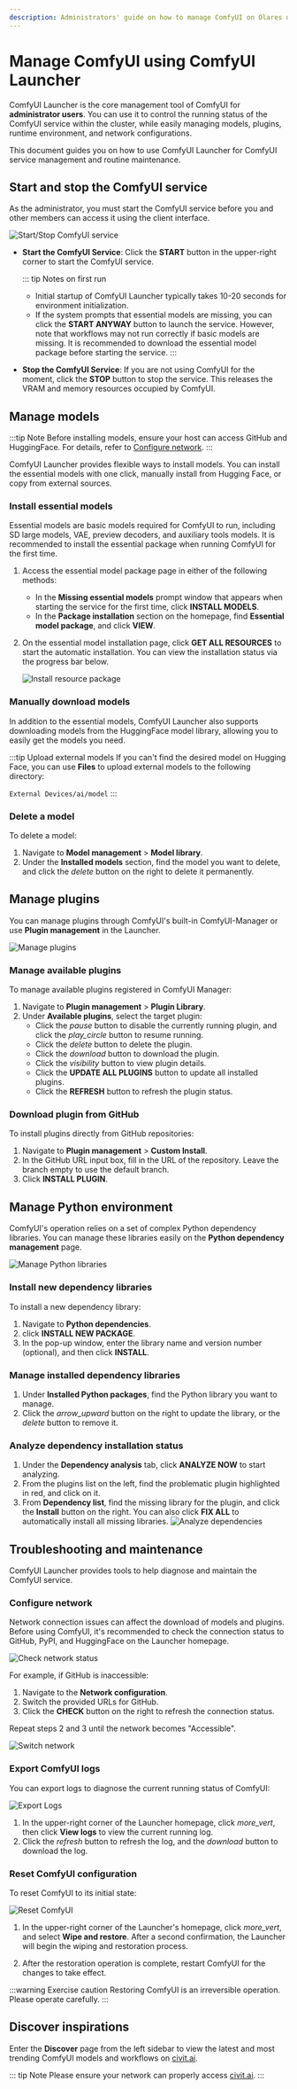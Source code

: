 ```yaml
---
description: Administrators' guide on how to manage ComfyUI on Olares using ComfyUI Launcher, covering controling the service, managing models, plugins, and python environments, troubleshooting and maintenance.
---
```


# Manage ComfyUI using ComfyUI Launcher

ComfyUI Launcher is the core management tool of ComfyUI for **administrator users**. You can use it to control the running status of the ComfyUI service within the cluster, while easily managing models, plugins, runtime environment, and network configurations.

This document guides you on how to use ComfyUI Launcher for ComfyUI service management and routine maintenance.

## Start and stop the ComfyUI service

As the administrator, you must start the ComfyUI service before you and other members can access it using the client interface.

![Start/Stop ComfyUI service](/images/manual/use-cases/comfyui-start.png#bordered)

* **Start the ComfyUI Service**: Click the **START** button in the upper-right corner to start the ComfyUI service.
    
    ::: tip Notes on first run
    * Initial startup of ComfyUI Launcher typically takes 10-20 seconds for environment initialization.
    * If the system prompts that essential models are missing, you can click the **START ANYWAY** button to launch the service. However, note that workflows may not run correctly if basic models are missing. It is recommended to download the essential model package before starting the service.
    :::

* **Stop the ComfyUI Service**: If you are not using ComfyUI for the moment, click the **STOP** button to stop the service. This releases the VRAM and memory resources occupied by ComfyUI.

## Manage models

:::tip Note
Before installing models, ensure your host can access GitHub and HuggingFace. For details, refer to [Configure network](#configure-network).
:::

ComfyUI Launcher provides flexible ways to install models. You can install the essential models with one click, manually install from Hugging Face, or copy from external sources.

### Install essential models

Essential models are basic models required for ComfyUI to run, including SD large models, VAE, preview decoders, and auxiliary tools models. It is recommended to install the essential package when running ComfyUI for the first time.

1. Access the essential model package page in either of the following methods:
    - In the **Missing essential models** prompt window that appears when starting the service for the first time, click **INSTALL MODELS**.
    * In the **Package installation** section on the homepage, find **Essential model package**, and click **VIEW**.

2. On the essential model installation page, click **GET ALL RESOURCES** to start the automatic installation. You can view the installation status via the progress bar below.
    
    ![Install resource package](/images/manual/use-cases/comfyui-install-essential.png#bordered)

### Manually download models

In addition to the essential models, ComfyUI Launcher also supports downloading models from the HuggingFace model library, allowing you to easily get the models you need.

<Tabs>
<template #Download-from-builtin-library>
Follow these steps to download a model the built-in HuggingFace library:

1. Navigate to **Model management**.
2. Scroll down to the **Available models** section, and find the desired model by category or keyword.
3. Click the <i class="material-symbols-outlined">download</i> button to download the model.

    ![Library download](/images/manual/use-cases/comfyui-model-library-download.png#bordered)

</template>
<template #Custom-download-via-link>
If you can't find a specific model in the built-in library, you can still download it via the model URL on Hugging Face:

1. Navigate to **Model management** > **Custom Download**.
2. Fill in the model URL and select the destination path.
3. Click **DOWNLOAD MODEL**.

    ![Custom download](/images/manual/use-cases/comfyui-custom-model-download.png#bordered)
</template>
</Tabs>

:::tip Upload external models
If you can't find the desired model on Hugging Face, you can use **Files** to upload external models to the following directory:

 `External Devices/ai/model`
:::

### Delete a model

To delete a model:

1. Navigate to **Model management** > **Model library**.
2. Under the **Installed models** section, find the model you want to delete, and click the <i class="material-symbols-outlined">delete</i> button on the right to delete it permanently.

## Manage plugins

You can manage plugins through ComfyUI's built-in ComfyUI-Manager or use **Plugin management** in the Launcher.

![Manage plugins](/images/manual/use-cases/comfyui-manage-plugin.png#bordered)

### Manage available plugins

To manage available plugins registered in ComfyUI Manager:

1. Navigate to **Plugin management** > **Plugin Library**.
2. Under **Available plugins**, select the target plugin:
    * Click the <i class="material-symbols-outlined">pause</i> button to disable the currently running plugin, and click the <i class="material-symbols-outlined">play_circle</i> button to resume running.
    * Click the <i class="material-symbols-outlined">delete</i> button to delete the plugin.
    * Click the <i class="material-symbols-outlined">download</i> button to download the plugin.
    * Click the <i class="material-symbols-outlined">visibility</i> button to view plugin details.
    * Click the **UPDATE ALL PLUGINS** button to update all installed plugins.
    * Click the **REFRESH** button to refresh the plugin status.

### Download plugin from GitHub

To install plugins directly from GitHub repositories:

1. Navigate to **Plugin management** > **Custom Install**.
2. In the GitHub URL input box, fill in the URL of the repository. Leave the branch empty to use the default branch.
3. Click **INSTALL PLUGIN**.

## Manage Python environment

ComfyUI's operation relies on a set of complex Python dependency libraries. You can manage these libraries easily on the **Python dependency management** page.

![Manage Python libraries](/images/manual/use-cases/comfyui-manage-python.png#bordered)

### Install new dependency libraries

To install a new dependency library:

1. Navigate to **Python dependencies**.
2. click **INSTALL NEW PACKAGE**.
3. In the pop-up window, enter the library name and version number (optional), and then click **INSTALL**.

### Manage installed dependency libraries

1. Under **Installed Python packages**, find the Python library you want to manage.
2. Click the <i class="material-symbols-outlined">arrow_upward</i> button on the right to update the library, or the <i class="material-symbols-outlined">delete</i> button to remove it.

### Analyze dependency installation status

1. Under the **Dependency analysis** tab, click **ANALYZE NOW** to start analyzing.
2. From the plugins list on the left, find the problematic plugin highlighted in red, and click on it.
3. From **Dependency list**, find the missing library for the plugin, and click the **Install** button on the right. You can also click **FIX ALL** to automatically install all missing libraries.
    ![Analyze dependencies](/images/manual/use-cases/comfyui-analyze-dependency.png#bordered)

## Troubleshooting and maintenance

ComfyUI Launcher provides tools to help diagnose and maintain the ComfyUI service.

### Configure network

Network connection issues can affect the download of models and plugins. Before using ComfyUI, it's recommended to check the connection status to GitHub, PyPI, and HuggingFace on the Launcher homepage.

![Check network status](/images/manual/use-cases/comfyui-check-network.png#bordered)

For example, if GitHub is inaccessible:

1. Navigate to the **Network configuration**.
2. Switch the provided URLs for GitHub.
3. Click the **CHECK** button on the right to refresh the connection status. 

Repeat steps 2 and 3 until the network becomes "Accessible".

![Switch network](/images/manual/use-cases/comfyui-change-network.png#bordered)

### Export ComfyUI logs

You can export logs to diagnose the current running status of ComfyUI:

![Export Logs](/images/manual/use-cases/comfyui-log.png#bordered)

1. In the upper-right corner of the Launcher homepage, click <i class="material-symbols-outlined">more_vert</i>, then click **View logs** to view the current running log.
2. Click the <i class="material-symbols-outlined">refresh</i> button to refresh the log, and the <i class="material-symbols-outlined">download</i> button to download the log.

### Reset ComfyUI configuration

To reset ComfyUI to its initial state:

![Reset ComfyUI](/images/manual/use-cases/comfyui-reset.png#bordered)

1. In the upper-right corner of the Launcher's homepage, click <i class="material-symbols-outlined">more_vert</i>, and select **Wipe and restore**. After a second confirmation, the Launcher will begin the wiping and restoration process.

2. After the restoration operation is complete, restart ComfyUI for the changes to take effect.

:::warning Exercise caution
Restoring ComfyUI is an irreversible operation. Please operate carefully.
:::

## Discover inspirations

Enter the **Discover** page from the left sidebar to view the latest and most trending ComfyUI models and workflows on [civit.ai](civit.ai).

::: tip Note
Please ensure your network can properly access [civit.ai](civit.ai).
:::